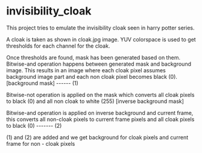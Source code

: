 # invisibility_cloak

This project tries to emulate the invisibility cloak seen in harry potter series.

A cloak is taken as shown in cloak.jpg image. YUV colorspace is used to get thresholds for each channel for the cloak.

Once thresholds are found, mask has been generated based on them. Bitwise-and operation happens between generated mask and background image. This results in an image where each cloak pixel assumes background image part and each non cloak pixel becomes black (0). [background mask] ------ (1)

Bitwise-not operation is applied on the mask which converts all cloak pixels to black (0) and all non cloak to white (255) [inverse background mask]

Bitwise-and operation is applied on inverse background and current frame, this converts all non-cloak pixels to current frame pixels and all cloak pixels to black (0) ------- (2)

(1) and (2) are added and we get background for cloak pixels and current frame for non - cloak pixels



